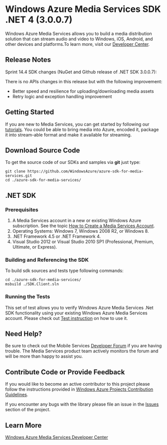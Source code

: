 # Windows Azure Media Services SDK .NET 4 (3.0.0.7)

Windows Azure Media Services allows you to build a media distribution solution that can stream audio and video to Windows, iOS, Android, and other devices and platforms.To learn more, visit our [Developer Center](http://www.windowsazure.com/en-us/develop/media-services/).

## Release Notes

Sprint 14.4 SDK changes (NuGet and Github release of  .NET SDK 3.0.0.7):

There is no APIs changes in this release but with the following improvement:
<ul>
<li>Better speed and resilience for uploading/downloading media assets</li>
<li>Retry logic and exception handling improvement</li> 
</ul>

## Getting Started

If you are new to Media Services, you can get started by following our [tutorials](http://www.windowsazure.com/en-us/develop/media-services/tutorials/get-started/). You could be able to bring media into Azure, encoded it, package it into stream-able format and make it available for streaming. 

## Download Source Code

To get the source code of our SDKs and samples via **git** just type:

    git clone https://github.com/WindowsAzure/azure-sdk-for-media-services.git
    cd ./azure-sdk-for-media-services/

## .NET SDK

### Prerequisites

1. A Media Services account in a new or existing Windows Azure subscription. See the topic [How to Create a Media Services Account](http://www.windowsazure.com/en-us/manage/services/media-services/how-to-create-a-media-services-account/).
2. Operating Systems: Windows 7, Windows 2008 R2, or Windows 8.
3. .NET Framework 4.5 or .NET Framework 4.
4. Visual Studio 2012 or Visual Studio 2010 SP1 (Professional, Premium, Ultimate, or Express).

### Building and Referencing the SDK

To build sdk sources and tests type following commands:

	cd ./azure-sdk-for-media-services/
	msbuild ./SDK.Client.sln


### Running the Tests

This set of test allows you to verify Windows Azure Media Services .Net SDK functionality using your existing Windows Azure Media Services account. Please check out [Test instruction](https://github.com/WindowsAzure/azure-sdk-for-media-services/tree/master/test) on how to use it.


## Need Help?

Be sure to check out the Mobile Services [Developer Forum](http://social.msdn.microsoft.com/Forums/en-US/MediaServices/threads) if you are having trouble. The Media Services product team actively monitors the forum and will be more than happy to assist you.

## Contribute Code or Provide Feedback

If you would like to become an active contributor to this project please follow the instructions provided in [Windows Azure Projects Contribution Guidelines](http://windowsazure.github.com/guidelines.html).

If you encounter any bugs with the library please file an issue in the [Issues](https://github.com/WindowsAzure/azure-media-services/issues) section of the project.

## Learn More
[Windows Azure Media Services Developer Center](http://www.windowsazure.com/en-us/develop/media-services/)
